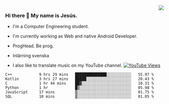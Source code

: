 <img align='right' src="https://github-readme-stats.vercel.app/api/top-langs/?username=JesusJimenezG&layout=compact&theme=dracula">

### Hi there 👋 My name is Jesús.
- I'm a Computer Engineering student.
- I'm currently working as Web and native Android Developer.

- ProgHead. Be prog.
- Inlärning svenska
- I also like to translate music on my YouTube channel. [![YouTube Views](https://img.shields.io/youtube/channel/views/UCWnlcC4_sV9Imcy9ysQpxHA?style=social)](https://www.youtube.com/channel/UCWnlcC4_sV9Imcy9ysQpxHA)

<!--START_SECTION:waka-->

```text
C++            9 hrs 29 mins   ██████████████░░░░░░░░░░░   55.97 %
Kotlin         3 hrs 27 mins   █████░░░░░░░░░░░░░░░░░░░░   20.43 %
C              1 hr 44 mins    ██▓░░░░░░░░░░░░░░░░░░░░░░   10.31 %
Python         1 hr            █▒░░░░░░░░░░░░░░░░░░░░░░░   05.98 %
JavaScript     17 mins         ▒░░░░░░░░░░░░░░░░░░░░░░░░   01.75 %
SQL            10 mins         ▒░░░░░░░░░░░░░░░░░░░░░░░░   01.05 %
```

<!--END_SECTION:waka-->

<!--
**JesusJimenezG/JesusJimenezG** is a ✨ _special_ ✨ repository because its `README.md` (this file) appears on your GitHub profile.

Here are some ideas to get you started:

- 🔭 I’m currently working on ...
- 🌱 I’m currently learning ...
- 👯 I’m looking to collaborate on ...
- 🤔 I’m looking for help with ...
- 💬 Ask me about ...
- 📫 How to reach me: ...
- 😄 Pronouns: ...
- ⚡ Fun fact: ...
-->
